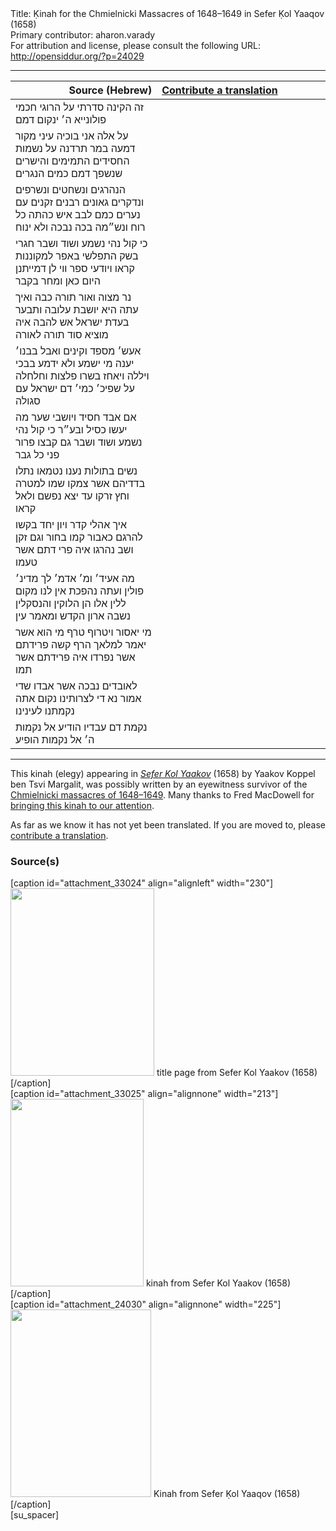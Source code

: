 <html>
<head></head>
<body>
Title: Ḳinah for the Chmielnicki Massacres of 1648–1649 in Sefer Ḳol Yaaqov (1658)<br />
Primary contributor: aharon.varady<br />
For attribution and license, please consult the following URL: <a href="http://opensiddur.org/?p=24029">http://opensiddur.org/?p=24029</a>
<p />
<hr />

<table style="margin-left: auto;margin-right: auto;" class="draggable">
<thead><tr><th id="x" style="text-align: right;">Source (Hebrew)</th><th style="text-align: left;"><a href="https://opensiddur.org/contributing/upload/">Contribute a translation</a></th></tr></thead>
<tbody>
<tr><td style="vertical-align:top;" width="46%">
<div class="liturgy"><span lang="he">
זה הקינה סדרתי על הרוגי חכמי פולונייא 
ה׳ ינקום דמם
</span></div></td>
 
<td style="vertical-align:top;" width="53%">
<div class="english">

</div></td></tr>


<tr><td style="vertical-align:top;" width="46%">
<div class="liturgy"><span lang="he">
על אלה אני בוכיה
עיני מקור דמעה במר תרדנה
על נשמות החסידים התמימים והישרים
שנשפך דמם כמים הנגרים
</span></div></td>
 
<td style="vertical-align:top;" width="53%">
<div class="english">

</div></td></tr>


<tr><td style="vertical-align:top;" width="46%">
<div class="liturgy"><span lang="he">
הנהרגים ונשחטים ונשרפים ונדקרים
גאונים רבנים זקנים עם נערים
כמם לבב איש כהתה כל רוח ונש״מה
בכה נבכה ולא ינוח
</span></div></td>
 
<td style="vertical-align:top;" width="53%">
<div class="english">

</div></td></tr>


<tr><td style="vertical-align:top;" width="46%">
<div class="liturgy"><span lang="he">
כי קול נהי נשמע ושוד ושבר
חגרי בשק התפלשי באפר
למקוננות קראו ויודעי ספר
ווי לן דמייתנן היום כאן ומחר בקבר
</span></div></td>
 
<td style="vertical-align:top;" width="53%">
<div class="english">

</div></td></tr>


<tr><td style="vertical-align:top;" width="46%">
<div class="liturgy"><span lang="he">
נר מצוה ואור תורה כבה
ואיך עתה היא יושבת עלובה
ותבער בעדת ישראל אש להבה
איה מוציא סוד תורה לאורה
</span></div></td>
 
<td style="vertical-align:top;" width="53%">
<div class="english">

</div></td></tr>


<tr><td style="vertical-align:top;" width="46%">
<div class="liturgy"><span lang="he">
אעש׳ מספד וקינים ואבל בבנו׳ יענה
מי ישמע ולא ידמע בבכי ויללה
ויאחז בשרו פלצות וחלחלה
על שפיכ׳ כמי׳ דם ישראל עם סגולה
</span></div></td>
 
<td style="vertical-align:top;" width="53%">
<div class="english">

</div></td></tr>


<tr><td style="vertical-align:top;" width="46%">
<div class="liturgy"><span lang="he">
אם אבד חסיד ויושבי שער
מה יעשו כסיל ובע״ר
כי קול נהי נשמע ושוד ושבר
גם קבצו פרור פני כל גבר
</span></div></td>
 
<td style="vertical-align:top;" width="53%">
<div class="english">

</div></td></tr>



<tr><td style="vertical-align:top;" width="46%">
<div class="liturgy"><span lang="he">
נשים בתולות נענו נטמאו
נתלו בדדיהם אשר צמקו
שמו למטרה וחץ זרקו
עד יצא נפשם ולאל קראו
</span></div></td>
 
<td style="vertical-align:top;" width="53%">
<div class="english">

</div></td></tr>




<tr><td style="vertical-align:top;" width="46%">
<div class="liturgy"><span lang="he">
איך אהלי קדר ויון יחד
בקשו להרגם כאבור קמו
בחור וגם זקן ושב נהרגו
איה פרי דתם אשר טעמו
</span></div></td>
 
<td style="vertical-align:top;" width="53%">
<div class="english">

</div></td></tr>




<tr><td style="vertical-align:top;" width="46%">
<div class="liturgy"><span lang="he">
מה אעיד׳ ומ׳ אדמ׳ לך מדינ׳ פולין
ועתה נהפכת אין לנו מקום ללין
אלו הן הלוקין והנסקלין
נשבה ארון הקדש ומאמר עין
</span></div></td>
 
<td style="vertical-align:top;" width="53%">
<div class="english">

</div></td></tr>




<tr><td style="vertical-align:top;" width="46%">
<div class="liturgy"><span lang="he">
מי יאסור ויטרוף טרף
מי הוא אשר יאמר למלאך הרף
קשה פרידתם אשר נפרדו
איה פרידתם אשר תמו
</span></div></td>
 
<td style="vertical-align:top;" width="53%">
<div class="english">

</div></td></tr>


<tr><td style="vertical-align:top;" width="46%">
<div class="liturgy"><span lang="he">
לאובדים נבכה אשר אבדו
שדי אמור נא די לצרותינו 
נקום אתה נקמתנו לעינינו
</span></div></td>
 
<td style="vertical-align:top;" width="53%">
<div class="english">

</div></td></tr>


<tr><td style="vertical-align:top;" width="46%">
<div class="liturgy"><span lang="he">
נקמת דם עבדיו הודיע אל נקמות ה׳ אל נקמות הופיע
</span></div></td>
 
<td style="vertical-align:top;" width="53%">
<div class="english">

</div></td></tr>
</tbody></table>

<hr />

This kinah (elegy) appearing in <em><a href="http://hebrewbooks.org/24261">Sefer Kol Yaakov</a></em> (1658) by Yaakov Koppel ben Tsvi Margalit, was possibly written by an eyewitness survivor of the <a href="https://en.wikipedia.org/wiki/Khmelnytsky_Uprising#Jews">Chmielnicki massacres of 1648–1649</a>. Many thanks to Fred MacDowell for <a href="https://twitter.com/onthemainline/status/1098941009554300928">bringing this kinah to our attention</a>.

As far as we know it has not yet been translated. If you are moved to, please <a href="https://opensiddur.org/contributing/upload/">contribute a translation</a>.

<h3>Source(s)</h3>

<span style="float: right;">[caption id="attachment_33024" align="alignleft" width="230"]<a href="https://opensiddur.org/wp-content/uploads/2019/02/title-from-Sefer-Kol-Yaakov-1658.png" rel="lightbox"><img src="https://opensiddur.org/wp-content/uploads/2019/02/title-from-Sefer-Kol-Yaakov-1658-230x300.png" alt="" width="230" height="300" class="size-medium wp-image-33024" /></a> title page from Sefer Kol Yaakov (1658)[/caption]</span> <span style="float: left;">[caption id="attachment_33025" align="alignnone" width="213"]<a href="https://opensiddur.org/wp-content/uploads/2019/02/kinah-from-Sefer-Kol-Yaakov-1658.png" rel="lightbox"><img src="https://opensiddur.org/wp-content/uploads/2019/02/kinah-from-Sefer-Kol-Yaakov-1658-213x300.png" alt="" width="213" height="300" class="size-medium wp-image-33025" /></a> kinah from Sefer Kol Yaakov (1658)[/caption]</span> <span style="float: left;">[caption id="attachment_24030" align="alignnone" width="225"]<a href="https://opensiddur.org/wp-content/uploads/2019/02/D0A5BMRXcAE7Wfm.jpg" rel="lightbox"><img src="https://opensiddur.org/wp-content/uploads/2019/02/D0A5BMRXcAE7Wfm-225x300.jpg" alt="" width="225" height="300" class="size-medium wp-image-24030" /></a> Kinah from Sefer Ḳol Yaaqov (1658)[/caption]</span>[su_spacer]

&nbsp;
</body>
</html>